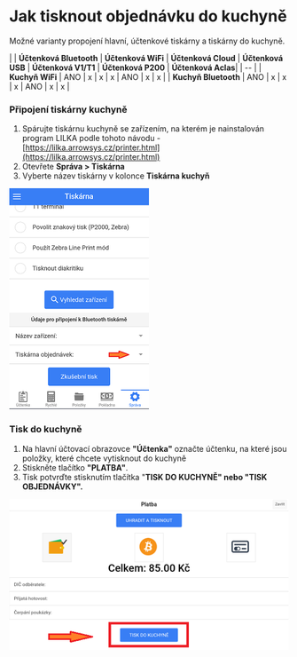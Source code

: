 # Jak tisknout objednávku do kuchyně

Možné varianty propojení hlavní, účtenkové tiskárny a tiskárny do kuchyně.

|  | **Účtenková Bluetooth** | **Účtenková WiFi** | **Účtenková Cloud** | **Účtenková USB** | **Účtenková V1/T1** | **Účtenková P200** | **Účtenková Aclas**| 
| -- |
| **Kuchyň WiFi** | ANO | x | x | x | ANO | x | x | 
| **Kuchyň Bluetooth** | ANO | x | x | x | ANO | x | x | 



### Připojení tiskárny kuchyně

1. Spárujte tiskárnu kuchyně se zařízením, na kterém je nainstalován program LILKA podle tohoto návodu -                                      [https://lilka.arrowsys.cz/printer.html](https://lilka.arrowsys.cz/printer.html)
2. Otevřete **Správa &gt; Tiskárna**
3. Vyberte název tiskárny v kolonce **Tiskárna kuchyň**

![](/assets/TISKARNA-KUCHYN.PNG)

### Tisk do kuchyně

1. Na hlavní účtovací obrazovce **"Účtenka"** označte účtenku, na které jsou položky, které chcete vytisknout do kuchyně
2. Stiskněte tlačítko **"PLATBA"**.
3. Tisk potvrďte stisknutím tlačítka "**TISK DO KUCHYNĚ" **nebo** "TISK OBJEDNÁVKY".**



![](img/printerkitchen.png)

